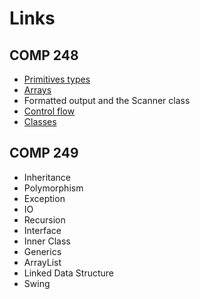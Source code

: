 # Links

## COMP 248

* [Primitives types](https://java.lingt.xyz/language-basics/variables/primitive-data-types)
* [Arrays](https://java.lingt.xyz/language-basics/variables/array)
* Formatted output and the Scanner class
* [Control flow](https://java.lingt.xyz/language-basics/control-flow)
* [Classes](https://java.lingt.xyz/classes-and-objects/class)

## COMP 249

* Inheritance
* Polymorphism
* Exception
* IO
* Recursion
* Interface
* Inner Class
* Generics
* ArrayList
* Linked Data Structure
* Swing




